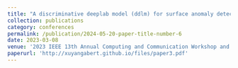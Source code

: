 ```yaml
---
title: "A discriminative deeplab model (ddlm) for surface anomaly detection and localization"
collection: publications
category: conferences
permalink: /publication/2024-05-20-paper-title-number-6
date: 2023-03-08
venue: '2023 IEEE 13th Annual Computing and Communication Workshop and Conference (CCWC)'
paperurl: 'http://xuyangabert.github.io/files/paper3.pdf'
---
```

